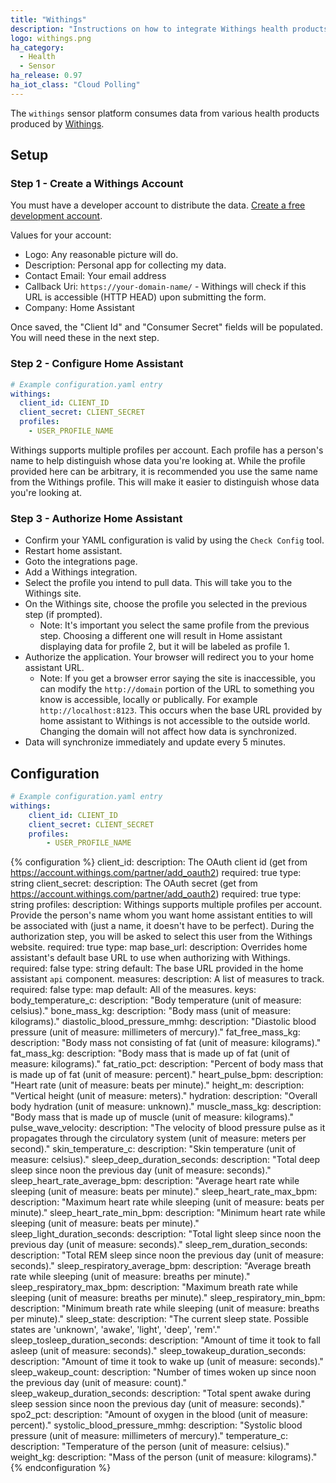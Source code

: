 ```yaml
---
title: "Withings"
description: "Instructions on how to integrate Withings health products within Home Assistant."
logo: withings.png
ha_category: 
  - Health
  - Sensor
ha_release: 0.97
ha_iot_class: "Cloud Polling"
---
```


The `withings` sensor platform consumes data from various health products produced by [Withings](https://www.withings.com).

## Setup

### Step 1 - Create a Withings Account

You must have a developer account to distribute the data. [Create a free development account](https://account.withings.com/partner/add_oauth2). 

Values for your account:

- Logo: Any reasonable picture will do.
- Description: Personal app for collecting my data.
- Contact Email: Your email address
- Callback Uri: `https://your-domain-name/` - Withings will check if this URL is accessible (HTTP HEAD) upon submitting the form.
- Company: Home Assistant

Once saved, the "Client Id" and "Consumer Secret" fields will be populated. You will need these in the next step.

### Step 2 - Configure Home Assistant

```yaml
# Example configuration.yaml entry
withings:
  client_id: CLIENT_ID
  client_secret: CLIENT_SECRET
  profiles:
    - USER_PROFILE_NAME
```

Withings supports multiple profiles per account. Each profile has a person's name to help distinguish whose data you're looking at. While the profile provided here can be arbitrary, it is recommended you use the same name from the Withings profile. This will make it easier to distinguish whose data you're looking at.

### Step 3 - Authorize Home Assistant

- Confirm your YAML configuration is valid by using the `Check Config` tool.
- Restart home assistant.
- Goto the integrations page.
- Add a Withings integration.
- Select the profile you intend to pull data. This will take you to the Withings site.
- On the Withings site, choose the profile you selected in the previous step (if prompted).
  - Note: It's important you select the same profile from the previous step. Choosing a different one will result in Home assistant displaying data for profile 2, but it will be labeled as profile 1.
- Authorize the application. Your browser will redirect you to your home assistant URL.
  - Note: If you get a browser error saying the site is inaccessible, you can modify the 
  `http://domain` portion of the URL to something you know is accessible, locally or publically. For example `http://localhost:8123`.
  This occurs when the base URL provided by home assistant to Withings is not accessible to the outside world.
  Changing the domain will not affect how data is synchronized.
- Data will synchronize immediately and update every 5 minutes.

## Configuration

```yaml
# Example configuration.yaml entry
withings:
    client_id: CLIENT_ID
    client_secret: CLIENT_SECRET
    profiles:
        - USER_PROFILE_NAME
```
{% configuration %}
client_id:
  description: The OAuth client id (get from https://account.withings.com/partner/add_oauth2)
  required: true
  type: string
client_secret:
  description: The OAuth secret (get from https://account.withings.com/partner/add_oauth2)
  required: true
  type: string
profiles:
  description: Withings supports multiple profiles per account. Provide the person's name whom you want home assistant entities to will be associated with (just a name, it doesn't have to be perfect). During the authorization step, you will be asked to select this user from the Withings website.
  required: true
  type: map
base_url:
  description: Overrides home assistant's default base URL to use when authorizing with Withings.
  required: false
  type: string
  default: The base URL provided in the home assistant `api` component.
measures:
  description: A list of measures to track.
  required: false
  type: map
  default: All of the measures.
  keys:
    body_temperature_c:
      description: "Body temperature (unit of measure: celsius)."
    bone_mass_kg:
      description: "Body mass (unit of measure: kilograms)."
    diastolic_blood_pressure_mmhg:
      description: "Diastolic blood pressure (unit of measure: millimeters of mercury)."
    fat_free_mass_kg:
      description: "Body mass not consisting of fat (unit of measure: kilograms)."
    fat_mass_kg:
      description: "Body mass that is made up of fat (unit of measure: kilograms)."
    fat_ratio_pct:
      description: "Percent of body mass that is made up of fat (unit of measure: percent)."
    heart_pulse_bpm:
      description: "Heart rate (unit of measure: beats per minute)."
    height_m:
      description: "Vertical height (unit of measure: meters)."
    hydration:
      description: "Overall body hydration (unit of measure: unknown)."
    muscle_mass_kg:
      description: "Body mass that is made up of muscle (unit of measure: kilograms)."
    pulse_wave_velocity:
      description: "The velocity of blood pressure pulse as it propagates through the circulatory system (unit of measure: meters per second)."
    skin_temperature_c:
      description: "Skin temperature (unit of measure: celsius)."
    sleep_deep_duration_seconds:
      description: "Total deep sleep since noon the previous day (unit of measure: seconds)."
    sleep_heart_rate_average_bpm:
      description: "Average heart rate while sleeping (unit of measure: beats per minute)."
    sleep_heart_rate_max_bpm:
      description: "Maximum heart rate while sleeping (unit of measure: beats per minute)."
    sleep_heart_rate_min_bpm:
      description: "Minimum heart rate while sleeping (unit of measure: beats per minute)."
    sleep_light_duration_seconds:
      description: "Total light sleep since noon the previous day (unit of measure: seconds)."
    sleep_rem_duration_seconds:
      description: "Total REM sleep since noon the previous day (unit of measure: seconds)."
    sleep_respiratory_average_bpm:
      description: "Average breath rate while sleeping (unit of measure: breaths per minute)."
    sleep_respiratory_max_bpm:
      description: "Maximum breath rate while sleeping (unit of measure: breaths per minute)."
    sleep_respiratory_min_bpm:
      description: "Minimum breath rate while sleeping (unit of measure: breaths per minute)."
    sleep_state:
      description: "The current sleep state. Possible states are 'unknown', 'awake', 'light', 'deep', 'rem'."
    sleep_tosleep_duration_seconds:
      description: "Amount of time it took to fall asleep (unit of measure: seconds)."
    sleep_towakeup_duration_seconds:
      description: "Amount of time it took to wake up (unit of measure: seconds)."
    sleep_wakeup_count:
      description: "Number of times woken up since noon the previous day (unit of measure: count)."
    sleep_wakeup_duration_seconds:
      description: "Total spent awake during sleep session since noon the previous day (unit of measure: seconds)."
    spo2_pct:
      description: "Amount of oxygen in the blood (unit of measure: percent)."
    systolic_blood_pressure_mmhg:
      description: "Systolic blood pressure (unit of measure: millimeters of mercury)."
    temperature_c:
      description: "Temperature of the person (unit of measure: celsius)."
    weight_kg:
      description: "Mass of the person (unit of measure: kilograms)."
{% endconfiguration %}
